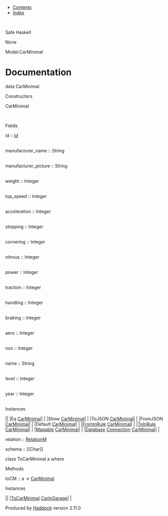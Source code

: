 -   [Contents](index.html)
-   [Index](doc-index.html)

 

Safe Haskell

None

Model.CarMinimal

Documentation
=============

data CarMinimal

Constructors

CarMinimal

 

Fields

id :: [Id](Model-General.html#t:Id)  
 

manufacturer\_name :: String  
 

manufacturer\_picture :: String  
 

weight :: Integer  
 

top\_speed :: Integer  
 

acceleration :: Integer  
 

stopping :: Integer  
 

cornering :: Integer  
 

nitrous :: Integer  
 

power :: Integer  
 

traction :: Integer  
 

handling :: Integer  
 

braking :: Integer  
 

aero :: Integer  
 

nos :: Integer  
 

name :: String  
 

level :: Integer  
 

year :: Integer  
 

Instances

||
|Eq [CarMinimal](Model-CarMinimal.html#t:CarMinimal)| |
|Show [CarMinimal](Model-CarMinimal.html#t:CarMinimal)| |
|ToJSON [CarMinimal](Model-CarMinimal.html#t:CarMinimal)| |
|FromJSON [CarMinimal](Model-CarMinimal.html#t:CarMinimal)| |
|Default [CarMinimal](Model-CarMinimal.html#t:CarMinimal)| |
|[FromInRule](Data-InRules.html#t:FromInRule) [CarMinimal](Model-CarMinimal.html#t:CarMinimal)| |
|[ToInRule](Data-InRules.html#t:ToInRule) [CarMinimal](Model-CarMinimal.html#t:CarMinimal)| |
|[Mapable](Model-General.html#t:Mapable) [CarMinimal](Model-CarMinimal.html#t:CarMinimal)| |
|[Database](Model-General.html#t:Database) [Connection](Data-SqlTransaction.html#t:Connection) [CarMinimal](Model-CarMinimal.html#t:CarMinimal)| |

relation :: [RelationM](Data-Relation.html#t:RelationM)

schema :: [[Char]]

class ToCarMinimal a where

Methods

toCM :: a -\> [CarMinimal](Model-CarMinimal.html#t:CarMinimal)

Instances

||
|[ToCarMinimal](Model-CarMinimal.html#t:ToCarMinimal) [CarInGarage](Model-CarInGarage.html#t:CarInGarage)| |

Produced by [Haddock](http://www.haskell.org/haddock/) version 2.11.0
